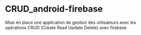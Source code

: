 # CRUD_android-firebase
Mise en place une application de gestion des utilisateurs avec les opérations CRUD (Create Read Update Delete) avec firebase
